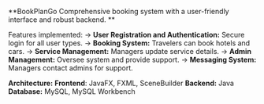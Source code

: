 **BookPlanGo
Comprehensive booking system with a user-friendly interface and robust backend.
**

Features implemented:
-> **User Registration and Authentication:** Secure login for all user types.
-> **Booking System:** Travelers can book hotels and cars.
-> **Service Management:** Managers update service details.
-> **Admin Management:** Oversee system and provide support.
-> **Messaging System:** Managers contact admins for support.

**Architecture:**
**Frontend**: JavaFX, FXML, SceneBuilder
**Backend:** Java
**Database:** MySQL, MySQL Workbench


